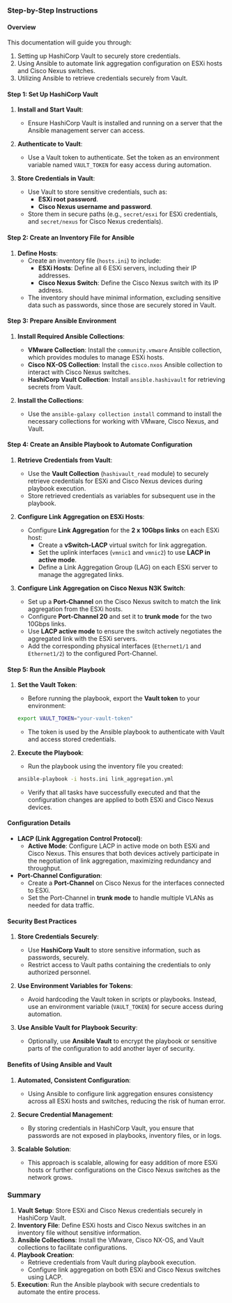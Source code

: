 
### Step-by-Step Instructions

#### Overview

This documentation will guide you through:

1. Setting up HashiCorp Vault to securely store credentials.
2. Using Ansible to automate link aggregation configuration on ESXi hosts and Cisco Nexus switches.
3. Utilizing Ansible to retrieve credentials securely from Vault.

#### Step 1: Set Up HashiCorp Vault

1. **Install and Start Vault**:
    
    * Ensure HashiCorp Vault is installed and running on a server that the Ansible management server can access.
2. **Authenticate to Vault**:
    
    * Use a Vault token to authenticate. Set the token as an environment variable named `VAULT_TOKEN` for easy access during automation.
3. **Store Credentials in Vault**:
    
    * Use Vault to store sensitive credentials, such as:
        * **ESXi root password**.
        * **Cisco Nexus username and password**.
    * Store them in secure paths (e.g., `secret/esxi` for ESXi credentials, and `secret/nexus` for Cisco Nexus credentials).

#### Step 2: Create an Inventory File for Ansible

1. **Define Hosts**:
    * Create an inventory file (`hosts.ini`) to include:
        * **ESXi Hosts**: Define all 6 ESXi servers, including their IP addresses.
        * **Cisco Nexus Switch**: Define the Cisco Nexus switch with its IP address.
    * The inventory should have minimal information, excluding sensitive data such as passwords, since those are securely stored in Vault.

#### Step 3: Prepare Ansible Environment

1. **Install Required Ansible Collections**:
    
    * **VMware Collection**: Install the `community.vmware` Ansible collection, which provides modules to manage ESXi hosts.
    * **Cisco NX-OS Collection**: Install the `cisco.nxos` Ansible collection to interact with Cisco Nexus switches.
    * **HashiCorp Vault Collection**: Install `ansible.hashivault` for retrieving secrets from Vault.
2. **Install the Collections**:
    
    * Use the `ansible-galaxy collection install` command to install the necessary collections for working with VMware, Cisco Nexus, and Vault.

#### Step 4: Create an Ansible Playbook to Automate Configuration

1. **Retrieve Credentials from Vault**:
    
    * Use the **Vault Collection** (`hashivault_read` module) to securely retrieve credentials for ESXi and Cisco Nexus devices during playbook execution.
    * Store retrieved credentials as variables for subsequent use in the playbook.
2. **Configure Link Aggregation on ESXi Hosts**:
    
    * Configure **Link Aggregation** for the **2 x 10Gbps links** on each ESXi host:
        * Create a **vSwitch-LACP** virtual switch for link aggregation.
        * Set the uplink interfaces (`vmnic1` and `vmnic2`) to use **LACP in active mode**.
        * Define a Link Aggregation Group (LAG) on each ESXi server to manage the aggregated links.
3. **Configure Link Aggregation on Cisco Nexus N3K Switch**:
    
    * Set up a **Port-Channel** on the Cisco Nexus switch to match the link aggregation from the ESXi hosts.
    * Configure **Port-Channel 20** and set it to **trunk mode** for the two 10Gbps links.
    * Use **LACP active mode** to ensure the switch actively negotiates the aggregated link with the ESXi servers.
    * Add the corresponding physical interfaces (`Ethernet1/1` and `Ethernet1/2`) to the configured Port-Channel.

#### Step 5: Run the Ansible Playbook

1. **Set the Vault Token**:
    
    * Before running the playbook, export the **Vault token** to your environment:
    
    ```bash
    export VAULT_TOKEN="your-vault-token"
    ```
    
    * The token is used by the Ansible playbook to authenticate with Vault and access stored credentials.
2. **Execute the Playbook**:
    
    * Run the playbook using the inventory file you created:
    
    ```bash
    ansible-playbook -i hosts.ini link_aggregation.yml
    ```
    
    * Verify that all tasks have successfully executed and that the configuration changes are applied to both ESXi and Cisco Nexus devices.

#### Configuration Details

* **LACP (Link Aggregation Control Protocol)**:
    * **Active Mode**: Configure LACP in active mode on both ESXi and Cisco Nexus. This ensures that both devices actively participate in the negotiation of link aggregation, maximizing redundancy and throughput.
* **Port-Channel Configuration**:
    * Create a **Port-Channel** on Cisco Nexus for the interfaces connected to ESXi.
    * Set the Port-Channel in **trunk mode** to handle multiple VLANs as needed for data traffic.

#### Security Best Practices

1. **Store Credentials Securely**:
    
    * Use **HashiCorp Vault** to store sensitive information, such as passwords, securely.
    * Restrict access to Vault paths containing the credentials to only authorized personnel.
2. **Use Environment Variables for Tokens**:
    
    * Avoid hardcoding the Vault token in scripts or playbooks. Instead, use an environment variable (`VAULT_TOKEN`) for secure access during automation.
3. **Use Ansible Vault for Playbook Security**:
    
    * Optionally, use **Ansible Vault** to encrypt the playbook or sensitive parts of the configuration to add another layer of security.

#### Benefits of Using Ansible and Vault

1. **Automated, Consistent Configuration**:
    
    * Using Ansible to configure link aggregation ensures consistency across all ESXi hosts and switches, reducing the risk of human error.
2. **Secure Credential Management**:
    
    * By storing credentials in HashiCorp Vault, you ensure that passwords are not exposed in playbooks, inventory files, or in logs.
3. **Scalable Solution**:
    
    * This approach is scalable, allowing for easy addition of more ESXi hosts or further configurations on the Cisco Nexus switches as the network grows.

### Summary

1. **Vault Setup**: Store ESXi and Cisco Nexus credentials securely in HashiCorp Vault.
2. **Inventory File**: Define ESXi hosts and Cisco Nexus switches in an inventory file without sensitive information.
3. **Ansible Collections**: Install the VMware, Cisco NX-OS, and Vault collections to facilitate configurations.
4. **Playbook Creation**:
    * Retrieve credentials from Vault during playbook execution.
    * Configure link aggregation on both ESXi and Cisco Nexus switches using LACP.
5. **Execution**: Run the Ansible playbook with secure credentials to automate the entire process.
